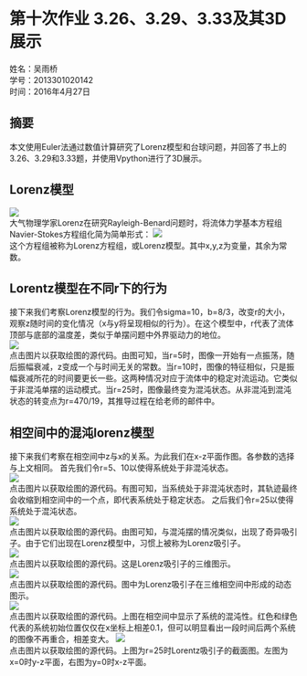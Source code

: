 # 第十次作业 3.26、3.29、3.33及其3D展示 
姓名：吴雨桥  
学号：2013301020142  
时间：2016年4月27日  
## 摘要  
本文使用Euler法通过数值计算研究了Lorenz模型和台球问题，并回答了书上的3.26、3.29和3.33题，并使用Vpython进行了3D展示。  
## Lorenz模型  
![](https://raw.githubusercontent.com/wuyuqiao/computationalphysics_N2013301020142/master/Chapter3-3/Lorenz_Attractor.gif)  
大气物理学家Lorenz在研究Rayleigh-Benard问题时，将流体力学基本方程组Navier-Stokes方程组化简为简单形式：
![](https://raw.githubusercontent.com/wuyuqiao/computationalphysics_N2013301020142/master/Chapter3-3/Lorenz%20equations.png)  
这个方程组被称为Lorenz方程组，或Lorenz模型。其中x,y,z为变量，其余为常数。  
## Lorentz模型在不同r下的行为
接下来我们考察Lorenz模型的行为。我们令sigma=10，b=8/3，改变r的大小，观察z随时间的变化情况（x与y将呈现相似的行为）。在这个模型中，r代表了流体顶部与底部的温度差，类似于单摆问题中外界驱动力的地位。  
[![](https://raw.githubusercontent.com/wuyuqiao/computationalphysics_N2013301020142/master/Chapter3-3/z%20versus%20time%20for%20different%20r.png)](https://raw.githubusercontent.com/wuyuqiao/computationalphysics_N2013301020142/master/Chapter3-3/z%20vs%20t.py)  
点击图片以获取绘图的源代码。由图可知，当r=5时，图像一开始有一点振荡，随后振幅衰减，z变成一个与时间无关的常数。当r=10时，图像的特征相似，只是振幅衰减所花的时间要更长一些。这两种情况对应于流体中的稳定对流运动。它类似于非混沌单摆的运动模式。当r=25时，图像最终变为混沌状态。从非混沌到混沌状态的转变点为r=470/19，其推导过程在给老师的邮件中。  
## 相空间中的混沌lorenz模型  
接下来我们考察在相空间中z与x的关系。为此我们在x-z平面作图。各参数的选择与上文相同。
首先我们令r=5、10以使得系统处于非混沌状态。  
[![](https://raw.githubusercontent.com/wuyuqiao/computationalphysics_N2013301020142/master/Chapter3-3/nonchaotic.png)](https://raw.githubusercontent.com/wuyuqiao/computationalphysics_N2013301020142/master/Chapter3-3/Phase%20space%20nonchaotic.py)  
点击图片以获取绘图的源代码。有图可知，当系统处于非混沌状态时，其轨迹最终会收缩到相空间中的一个点，即代表系统处于稳定状态。
之后我们令r=25以使得系统处于混沌状态。  
[![](https://raw.githubusercontent.com/wuyuqiao/computationalphysics_N2013301020142/master/Chapter3-3/lorenz%202d.png)](https://raw.githubusercontent.com/wuyuqiao/computationalphysics_N2013301020142/master/Chapter3-3/Phase%20space.py)  
点击图片以获取绘图的源代码。由图可知，与混沌摆的情况类似，出现了奇异吸引子。由于它们出现在Lorenz模型中，习惯上被称为Lorenz吸引子。  
[![](https://raw.githubusercontent.com/wuyuqiao/computationalphysics_N2013301020142/master/Chapter3-3/Phase%203d.png)](https://raw.githubusercontent.com/wuyuqiao/computationalphysics_N2013301020142/master/Chapter3-3/phase%203d.py)  
点击图片以获取绘图的源代码。这是Lorenz吸引子的三维图示。  
[![](https://raw.githubusercontent.com/wuyuqiao/computationalphysics_N2013301020142/master/Chapter3-3/gif1.gif)](https://raw.githubusercontent.com/wuyuqiao/computationalphysics_N2013301020142/master/Chapter3-3/Phase%20space%20-%20Copy.py)  
点击图片以获取绘图的源代码。图中为Lorenz吸引子在三维相空间中形成的动态图示。  
[![](https://raw.githubusercontent.com/wuyuqiao/computationalphysics_N2013301020142/master/Chapter3-3/gif2.gif)](https://raw.githubusercontent.com/wuyuqiao/computationalphysics_N2013301020142/master/Chapter3-3/2%20balls.py)  
点击图片以获取绘图的源代码。上图在相空间中显示了系统的混沌性。红色和绿色代表的系统初始位置仅仅在x坐标上相差0.1，但可以明显看出一段时间后两个系统的图像不再重合，相差变大。
[![](https://raw.githubusercontent.com/wuyuqiao/computationalphysics_N2013301020142/master/Chapter3-3/slice1.png)](https://raw.githubusercontent.com/wuyuqiao/computationalphysics_N2013301020142/master/Chapter3-3/slice1.py)  
点击图片以获取绘图的源代码。上图为r=25时Lorentz吸引子的截面图。左图为x=0时y-z平面，右图为y=0时x-z平面。




